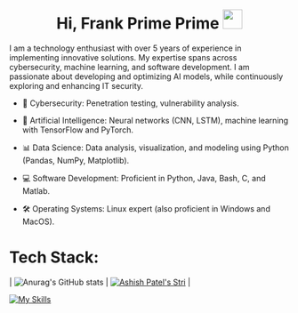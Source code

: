 <h1 align="center"><b>Hi, Frank Prime Prime</b> <img src="https://media.giphy.com/media/hvRJCLFzcasrR4ia7z/giphy.gif" width="35"></h1>
I am a technology enthusiast with over 5 years of experience in implementing innovative solutions. My expertise spans across cybersecurity, machine learning, and software development. I am passionate about developing and optimizing AI models, while continuously exploring and enhancing IT security.

- 🔐 Cybersecurity: Penetration testing, vulnerability analysis.

- 🤖 Artificial Intelligence: Neural networks (CNN, LSTM), machine learning with TensorFlow and PyTorch.

- 📊 Data Science: Data analysis, visualization, and modeling using Python (Pandas, NumPy, Matplotlib).

- 💻 Software Development: Proficient in Python, Java, Bash, C, and Matlab.

- 🛠 Operating Systems: Linux expert (also proficient in Windows and MacOS).

# Tech Stack:


| ![Anurag's GitHub stats](https://github-readme-stats.vercel.app/api?username=root01-Algorithm&show_icons=true&theme=radical) | [![Ashish Patel's Stri](https://streak-stats.demolab.com?user=root01-Algorithm&theme=dark&border_radius=7&mode=weekly)](https://git.io/streak-stats) |


[![My Skills](https://skillicons.dev/icons?i=bash,c,latex,linux,md,matlab,postgres,py,r,vscode)](https://skillicons.dev)
